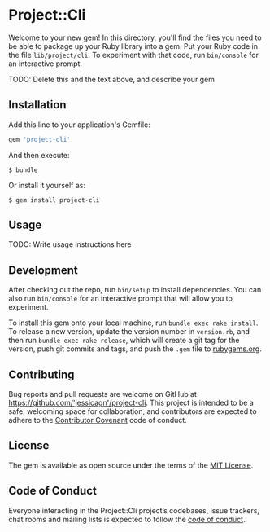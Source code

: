 # Project::Cli

Welcome to your new gem! In this directory, you'll find the files you need to be able to package up your Ruby library into a gem. Put your Ruby code in the file `lib/project/cli`. To experiment with that code, run `bin/console` for an interactive prompt.

TODO: Delete this and the text above, and describe your gem

## Installation

Add this line to your application's Gemfile:

```ruby
gem 'project-cli'
```

And then execute:

    $ bundle

Or install it yourself as:

    $ gem install project-cli

## Usage

TODO: Write usage instructions here

## Development

After checking out the repo, run `bin/setup` to install dependencies. You can also run `bin/console` for an interactive prompt that will allow you to experiment.

To install this gem onto your local machine, run `bundle exec rake install`. To release a new version, update the version number in `version.rb`, and then run `bundle exec rake release`, which will create a git tag for the version, push git commits and tags, and push the `.gem` file to [rubygems.org](https://rubygems.org).

## Contributing

Bug reports and pull requests are welcome on GitHub at https://github.com/'jessicagn'/project-cli. This project is intended to be a safe, welcoming space for collaboration, and contributors are expected to adhere to the [Contributor Covenant](http://contributor-covenant.org) code of conduct.

## License

The gem is available as open source under the terms of the [MIT License](https://opensource.org/licenses/MIT).

## Code of Conduct

Everyone interacting in the Project::Cli project’s codebases, issue trackers, chat rooms and mailing lists is expected to follow the [code of conduct](https://github.com/'jessicagn'/project-cli/blob/master/CODE_OF_CONDUCT.md).
